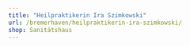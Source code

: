 ```yaml
---
title: "Heilpraktikerin Ira Szimkowski"
url: /bremerhaven/heilpraktikerin-ira-szimkowski/
shop: Sanitätshaus
---
```

